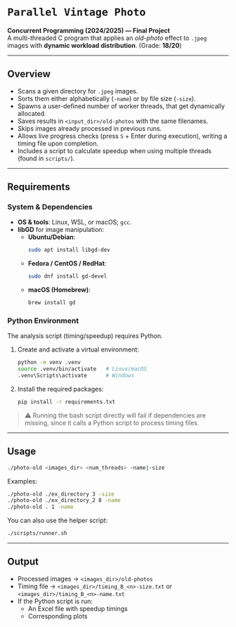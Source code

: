 # `Parallel Vintage Photo`

**Concurrent Programming (2024/2025) — Final Project**  
A multi-threaded C program that applies an *old-photo* effect to `.jpeg` images with **dynamic workload distribution**. (Grade: **18/20**)

---

## Overview

- Scans a given directory for `.jpeg` images.
- Sorts them either alphabetically (`-name`) or by file size (`-size`).
- Spawns a user-defined number of worker threads, that get dynamically allocated.
- Saves results in `<input_dir>/old-photos` with the same filenames.
- Skips images already processed in previous runs.
- Allows live progress checks (press `S` + Enter during execution), writing a timing file upon completion.
- Includes a script to calculate speedup when using multiple threads (found in `scripts/`).

---

## Requirements

### System & Dependencies
- **OS & tools**: Linux, WSL, or macOS; `gcc`.
- **libGD** for image manipulation:  
  - **Ubuntu/Debian**:
    ```bash
    sudo apt install libgd-dev
    ```
  - **Fedora / CentOS / RedHat**:
    ```bash
    sudo dnf install gd-devel
    ```
  - **macOS (Homebrew)**:
    ```bash
    brew install gd
    ```

### Python Environment
The analysis script (timing/speedup) requires Python.  

1. Create and activate a virtual environment:
   ```bash
   python -m venv .venv
   source .venv/bin/activate   # Linux/macOS
   .venv\Scripts\activate      # Windows
   ```

2. Install the required packages:
   ```bash
   pip install -r requirements.txt
   ```

> ⚠️ Running the bash script directly will fail if dependencies are missing, since it calls a Python script to process timing files.

---

## Usage

```bash
./photo-old <images_dir> <num_threads> -name|-size
```

Examples:

```bash
./photo-old ./ex_directory 3 -size
./photo-old ./ex_directory_2 8 -name
./photo-old . 1 -name
```

You can also use the helper script:

```bash
./scripts/runner.sh
```

---

## Output

- Processed images → `<images_dir>/old-photos`
- Timing file → `<images_dir>/timing_B_<n>-size.txt` or `<images_dir>/timing_B_<n>-name.txt`
- If the Python script is run:  
  - An Excel file with speedup timings  
  - Corresponding plots  
